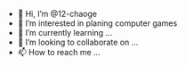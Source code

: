 - 👋 Hi, I’m @12-chaoge
- 👀 I’m interested in planing computer games
- 🌱 I’m currently learning ...
- 💞️ I’m looking to collaborate on ...
- 📫 How to reach me ...

<!---
12-chaoge/12-chaoge is a ✨ special ✨ repository because its `README.md` (this file) appears on your GitHub profile.
You can click the Preview link to take a look at your changes.
--->
